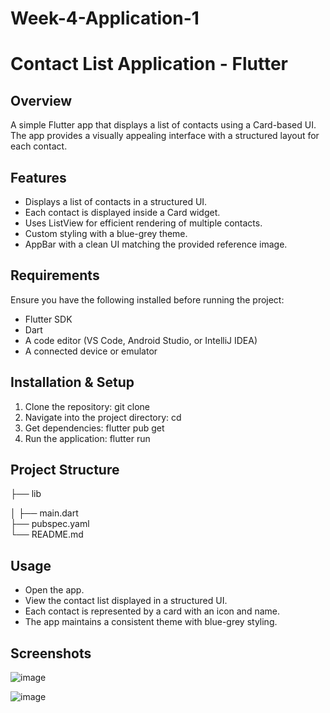 # Week-4-Application-1

# Contact List Application - Flutter

## Overview
A simple Flutter app that displays a list of contacts using a Card-based UI. The app provides a visually appealing interface with a structured layout for each contact.

## Features

- Displays a list of contacts in a structured UI.
- Each contact is displayed inside a Card widget.
- Uses ListView for efficient rendering of multiple contacts.
- Custom styling with a blue-grey theme.
- AppBar with a clean UI matching the provided reference image.


## Requirements
Ensure you have the following installed before running the project:
- Flutter SDK  
- Dart  
- A code editor (VS Code, Android Studio, or IntelliJ IDEA)  
- A connected device or emulator 

## Installation & Setup
1. Clone the repository:
   git clone <repository-url>
2. Navigate into the project directory:
   cd <project-folder>
3. Get dependencies:
   flutter pub get
4. Run the application:
   flutter run


## Project Structure
├── lib

│   ├── main.dart        
├── pubspec.yaml         
└── README.md     

## Usage

- Open the app.
- View the contact list displayed in a structured UI.
- Each contact is represented by a card with an icon and name.
- The app maintains a consistent theme with blue-grey styling.

## Screenshots
![image](https://github.com/user-attachments/assets/6318608f-8d19-4155-9df9-d2cb27e4e0e9)

![image](https://github.com/user-attachments/assets/631c38e7-6542-48d9-8550-1759924c5174)


